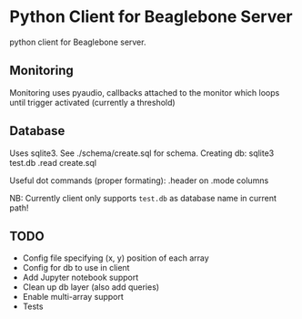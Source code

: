 # Python Client for Beaglebone Server

python client for Beaglebone server.

## Monitoring

Monitoring uses pyaudio, callbacks attached to the monitor which loops
until trigger activated (currently a threshold)

## Database

Uses sqlite3. See ./schema/create.sql for schema.
Creating db:
    sqlite3 test.db
    .read create.sql

Useful dot commands (proper formating):
    .header on
    .mode columns

NB: Currently client only supports `test.db` as database name in current path!

## TODO

- Config file specifying (x, y) position of each array
- Config for db to use in client
- Add Jupyter notebook support
- Clean up db layer (also add queries)
- Enable multi-array support
- Tests
